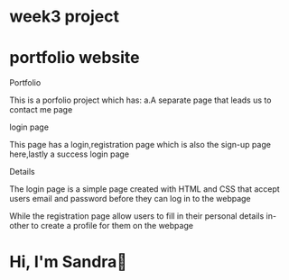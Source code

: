 # week3 project
# portfolio website

Portfolio


This is a porfolio project which has:
 a.A separate page that leads us to contact me page

login page

This page has a login,registration page which is also the sign-up page here,lastly a success login page

Details

The login page is a simple page created with HTML and CSS that accept users email and password before they can log in to the webpage

While the registration page allow users to fill in their personal details in-other to create a profile for them on the webpage




# Hi, I'm Sandra👋







